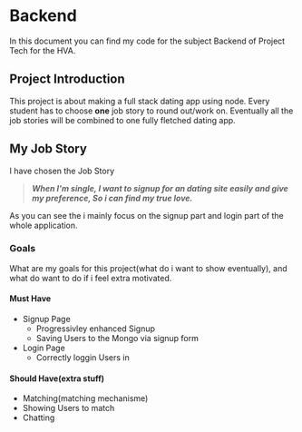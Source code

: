 # Backend
In this document you can find my code for the subject Backend of Project Tech for the HVA. 

## Project Introduction
This project is about making a full stack dating app using node. Every student has to choose **one** job story to round out/work on. Eventually all the job stories will be combined to one fully fletched dating app.

## My Job Story
I have chosen the Job Story 

>**_When I'm single, I want to signup for an dating site easily and give my preference, So i can find my true love._**

As you can see the i mainly focus on the signup part and login part of the whole application.

### Goals
What are my goals for this project(what do i want to show eventually), and what do want to do if i feel extra motivated.
#### Must Have
*   Signup Page
    *   Progressivley enhanced Signup
    *   Saving Users to the Mongo via signup form
*   Login Page
    *   Correctly loggin Users in

#### Should Have(extra stuff)
*   Matching(matching mechanisme)
*   Showing Users to match
*   Chatting
